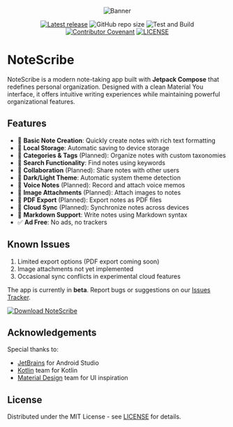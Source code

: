 <div align="center">

![Banner](/images/notescribe-banner.png "NoteScribe Banner")

[![Latest release](https://img.shields.io/github/v/release/ulite-Amr/NoteScribe?include_prereleases&label=latest%20release&style=for-the-badge)](https://github.com/ulite-Amr/NoteScribe/releases/latest)
![GitHub repo size](https://img.shields.io/github/repo-size/ulite-Amr/NoteScribe?style=for-the-badge)
![Test and Build](https://img.shields.io/github/actions/workflow/status/ulite-Amr/NoteScribe/android.yml?style=for-the-badge&logo=github)
[![Contributor Covenant](https://img.shields.io/badge/Contributor%20Covenant-2.1-4baaaa.svg?style=for-the-badge)](https://github.com/ulite-Amr/NoteScribe/blob/main/CODE_OF_CONDUCT.md)
[![LICENSE](https://img.shields.io/github/license/ulite-Amr/NoteScribe?color=blue&style=for-the-badge)](https://github.com/ulite-Amr/NoteScribe/blob/main/LICENSE)

</div>

# NoteScribe

NoteScribe is a modern note-taking app built with **Jetpack Compose** that redefines personal organization. Designed with a clean Material You interface, it offers intuitive writing experiences while maintaining powerful organizational features.

## Features
- 🔄 **Basic Note Creation**: Quickly create notes with rich text formatting
- 🔄 **Local Storage**: Automatic saving to device storage
- 🔄 **Categories & Tags** (Planned): Organize notes with custom taxonomies
- 🔄 **Search Functionality**: Find notes using keywords
- 🔄 **Collaboration** (Planned): Share notes with other users
- 🔄 **Dark/Light Theme**: Automatic system theme detection
- 🔄 **Voice Notes** (Planned): Record and attach voice memos
- 🔄 **Image Attachments** (Planned): Attach images to notes
- 🔄 **PDF Export** (Planned): Export notes as PDF files
- 🔄 **Cloud Sync** (Planned): Synchronize notes across devices
- 🔄 **Markdown Support**: Write notes using Markdown syntax
- ✅ **Ad Free**: No ads, no trackers

## Known Issues
1. Limited export options (PDF export coming soon)
2. Image attachments not yet implemented
3. Occasional sync conflicts in experimental cloud features

The app is currently in **beta**. Report bugs or suggestions on our [Issues Tracker](https://github.com/ulite-Amr/NoteScribe/issues).

[![Download NoteScribe](https://img.shields.io/badge/Download-NoteScribe-blue?style=for-the-badge)](https://github.com/ulite-Amr/NoteScribe/releases/latest)

## Acknowledgements
Special thanks to:
- [JetBrains](https://www.jetbrains.com/) for Android Studio
- [Kotlin](https://kotlinlang.org/) team for Kotlin
- [Material Design](https://m3.material.io/) team for UI inspiration

## License
Distributed under the MIT License - see [LICENSE](https://github.com/ulite-Amr/NoteScribe/blob/main/LICENSE) for details.